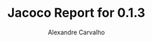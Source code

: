 ---
title: Jacoco Report for 0.1.3
author: Alexandre Carvalho
menu_title: 0.1.3
category: jacoco_reports
layout: iframe
iframe_url: /docs/0.1.3/site/jacoco/index.html
order: 3
---